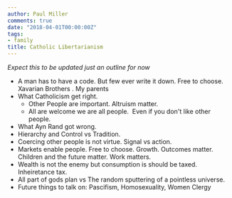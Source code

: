 ```yaml
---
author: Paul Miller
comments: true
date: "2018-04-01T00:00:00Z"
tags:
- family
title: Catholic Libertarianism
---
```


*Expect this to be updated just an outline for now* 

- A man has to have a code. But few ever write it down. Free to choose. Xavarian Brothers . My parents
- What Catholicism get right. 
  - Other People are important. Altruism matter. 
  - All are welcome we are all people.  Even if you don't like other people.
- What Ayn Rand got wrong. 
- Hierarchy and Control vs Tradition. 
- Coercing other people is not virtue. Signal vs action. 
- Markets enable people. Free to choose. Growth. Outcomes matter. Children and the future matter. Work matters.
- Wealth is not the enemy but consumption is should be taxed.  Inheiretance tax.
- All part of gods plan vs The random sputtering of a pointless universe.
- Future things to talk on: Pascifism, Homosexuality, Women Clergy